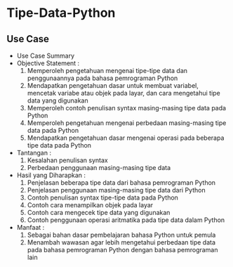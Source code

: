 # Tipe-Data-Python
## Use Case
<ul> <li> Use Case Summary </li>
     <li> Objective Statement :
         <ol type="1"> <li>Memperoleh pengetahuan mengenai tipe-tipe data dan penggunaannya pada bahasa pemrograman Python</li>
                       <li>Mendapatkan pengetahuan dasar untuk membuat variabel, mencetak variabe atau objek pada layar, dan cara mengetahui tipe data yang digunakan</li>
                       <li>Memperoleh contoh penulisan syntax masing-masing tipe data pada Python</li>
                       <li>Memperoleh pengetahuan mengenai perbedaan masing-masing tipe data pada Python</li>
                       <li>Mendapatkan pengetahuan dasar mengenai operasi pada beberapa tipe data pada Python</li> </ol>
     </li>
     <li> Tantangan :
         <ol type="1"> <li>Kesalahan penulisan syntax</li>
                       <li>Perbedaan penggunaan masing-masing tipe data</li></ol>
     </li>
     <li> Hasil yang Diharapkan :
         <ol type="1"> <li>Penjelasan beberapa tipe data dari bahasa pemrograman Python</li>
                       <li>Penjelasan penggunaan masing-masing tipe data dari Python</li>
                       <li>Contoh penulisan syntax tipe-tipe data pada Python</li>
                       <li>Contoh cara menampilkan objek pada layar</li>
                       <li>Contoh cara mengecek tipe data yang digunakan</li>
                       <li>Contoh penggunaan operasi aritmatika pada tipe data dalam Python</li></ol>
     </li>
     <li> Manfaat :
         <ol type="1"> <li>Sebagai bahan dasar pembelajaran bahasa Python untuk pemula</li>
                       <li>Menambah wawasan agar lebih mengetahui perbedaan tipe data pada bahasa pemrograman Python dengan bahasa pemrograman lain</li></ol>
     </li>
</ul>
